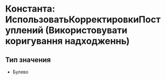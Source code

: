 ﻿# Константа: ИспользоватьКорректировкиПоступлений (Використовувати коригування надходженнь)

## Тип значения

- Булево

